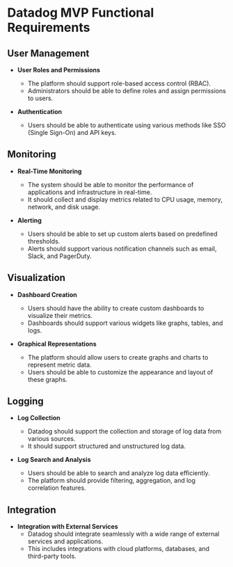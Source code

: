 # Datadog MVP Functional Requirements

## User Management

- **User Roles and Permissions**

  - The platform should support role-based access control (RBAC).
  - Administrators should be able to define roles and assign permissions to users.

- **Authentication**
  - Users should be able to authenticate using various methods like SSO (Single Sign-On) and API keys.

## Monitoring

- **Real-Time Monitoring**

  - The system should be able to monitor the performance of applications and infrastructure in real-time.
  - It should collect and display metrics related to CPU usage, memory, network, and disk usage.

- **Alerting**
  - Users should be able to set up custom alerts based on predefined thresholds.
  - Alerts should support various notification channels such as email, Slack, and PagerDuty.

## Visualization

- **Dashboard Creation**

  - Users should have the ability to create custom dashboards to visualize their metrics.
  - Dashboards should support various widgets like graphs, tables, and logs.

- **Graphical Representations**
  - The platform should allow users to create graphs and charts to represent metric data.
  - Users should be able to customize the appearance and layout of these graphs.

## Logging

- **Log Collection**

  - Datadog should support the collection and storage of log data from various sources.
  - It should support structured and unstructured log data.

- **Log Search and Analysis**
  - Users should be able to search and analyze log data efficiently.
  - The platform should provide filtering, aggregation, and log correlation features.

## Integration

- **Integration with External Services**
  - Datadog should integrate seamlessly with a wide range of external services and applications.
  - This includes integrations with cloud platforms, databases, and third-party tools.
